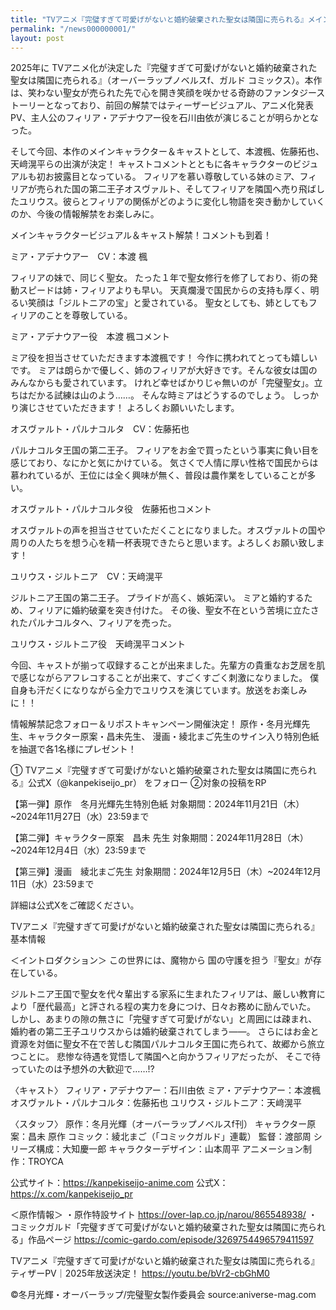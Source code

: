 ```yaml
---
title: "TVアニメ『完璧すぎて可愛げがないと婚約破棄された聖女は隣国に売られる』メインキャラクター＆キャスト情報が解禁！メインキャラクタービジュアル・コメントも公開！"
permalink: "/news000000001/"
layout: post
---
```


2025年に TVアニメ化が決定した『完璧すぎて可愛げがないと婚約破棄された聖女は隣国に売られる』（オーバーラップノベルスf、ガルド コミックス）。本作は、笑わない聖女が売られた先で心を開き笑顔を咲かせる奇跡のファンタジーストーリーとなっており、前回の解禁ではティーザービジュアル、アニメ化発表PV、主人公のフィリア・アデナウアー役を石川由依が演じることが明らかとなった。

そして今回、本作のメインキャラクター＆キャストとして、本渡楓、佐藤拓也、天﨑滉平らの出演が決定！
キャストコメントとともに各キャラクターのビジュアルも初お披露目となっている。
フィリアを慕い尊敬している妹のミア、フィリアが売られた国の第二王子オスヴァルト、そしてフィリアを隣国へ売り飛ばしたユリウス。彼らとフィリアの関係がどのように変化し物語を突き動かしていくのか、今後の情報解禁をお楽しみに。

 

 

メインキャラクタービジュアル＆キャスト解禁！コメントも到着！


ミア・アデナウアー　CV：本渡 楓

フィリアの妹で、同じく聖女。
たった１年で聖女修行を修了しており、術の発動スピードは姉・フィリアよりも早い。
天真爛漫で国民からの支持も厚く、明るい笑顔は「ジルトニアの宝」と愛されている。
聖女としても、姉としてもフィリアのことを尊敬している。

 

ミア・アデナウアー役　本渡 楓コメント

ミア役を担当させていただきます本渡楓です！ 今作に携われてとっても嬉しいです。 ミアは朗らかで優しく、姉のフィリアが大好きです。そんな彼女は国のみんなからも愛されています。
けれど幸せばかりじゃ無いのが「完璧聖女」。立ちはだかる試練は山のよう……。 そんな時ミアはどうするのでしょう。 しっかり演じさせていただきます！ よろしくお願いいたします。

 

 



オスヴァルト・パルナコルタ　CV：佐藤拓也

パルナコルタ王国の第二王子。
フィリアをお金で買ったという事実に負い目を感じており、なにかと気にかけている。
気さくで人情に厚い性格で国民からは慕われているが、王位には全く興味が無く、普段は農作業をしていることが多い。

 

オスヴァルト・パルナコルタ役　佐藤拓也コメント

オスヴァルトの声を担当させていただくことになりました。オスヴァルトの国や周りの人たちを想う心を精一杯表現できたらと思います。よろしくお願い致します！

 

 



ユリウス・ジルトニア　CV：天﨑滉平

ジルトニア王国の第二王子。
プライドが高く、嫉妬深い。
ミアと婚約するため、フィリアに婚約破棄を突き付けた。
その後、聖女不在という苦境に立たされたパルナコルタへ、フィリアを売った。

 

ユリウス・ジルトニア役　天﨑滉平コメント

今回、キャストが揃って収録することが出来ました。先輩方の貴重なお芝居を肌で感じながらアフレコすることが出来て、すごくすごく刺激になりました。
僕自身も汗だくになりながら全力でユリウスを演じています。放送をお楽しみに！！

 

 
 

 

情報解禁記念フォロー＆リポストキャンペーン開催決定！
原作・冬月光輝先生、キャラクター原案・昌未先生、 漫画・綾北まご先生のサイン入り特別色紙を抽選で各1名様にプレゼント！

① TVアニメ『完璧すぎて可愛げがないと婚約破棄された聖女は隣国に売られる』公式X（@kanpekiseijo_pr） をフォロー
②対象の投稿をRP

【第一弾】原作　冬月光輝先生特別色紙
対象期間：2024年11月21日（木）~2024年11月27日（水）23:59まで

【第二弾】キャラクター原案　昌未 先生
対象期間：2024年11月28日（木）~2024年12月4日（水）23:59まで

【第三弾】漫画　綾北まご先生
対象期間：2024年12月5日（木）~2024年12月11日（水）23:59まで

詳細は公式Xをご確認ください。

 

 

 

TVアニメ『完璧すぎて可愛げがないと婚約破棄された聖女は隣国に売られる』基本情報


＜イントロダクション＞
この世界には、魔物から
国の守護を担う『聖女』が存在している。

ジルトニア王国で聖女を代々輩出する家系に生まれたフィリアは、厳しい教育により「歴代最高」と評される程の実力を身につけ、日々お務めに励んでいた。
しかし、あまりの隙の無さに「完璧すぎて可愛げがない」と周囲には疎まれ、婚約者の第二王子ユリウスからは婚約破棄されてしまう――。
さらにはお金と資源を対価に聖女不在で苦しむ隣国パルナコルタ王国に売られて、故郷から旅立つことに。
悲惨な待遇を覚悟して隣国へと向かうフィリアだったが、
そこで待っていたのは予想外の大歓迎で……!?

 

〈キャスト〉
フィリア・アデナウアー：石川由依
ミア・アデナウアー：本渡楓
オスヴァルト・パルナコルタ：佐藤拓也
ユリウス・ジルトニア：天﨑滉平

〈スタッフ〉
原作：冬月光輝（オーバーラップノベルスf刊）
キャラクター原案：昌未
原作 コミック：綾北まご（「コミックガルド」連載）
監督：渡部周
シリーズ構成：大知慶一郎
キャラクターデザイン：山本周平
アニメーション制作：TROYCA

公式サイト：https://kanpekiseijo-anime.com
公式X：https://x.com/kanpekiseijo_pr

＜原作情報＞
・原作特設サイト
https://over-lap.co.jp/narou/865548938/
・コミックガルド「完璧すぎて可愛げがないと婚約破棄された聖女は隣国に売られる」作品ページ
https://comic-gardo.com/episode/3269754496579411597

 

 

 TVアニメ『完璧すぎて可愛げがないと婚約破棄された聖女は隣国に売られる』ティザーPV｜2025年放送決定！
https://youtu.be/bVr2-cbGhM0


 

©冬月光輝・オーバーラップ/完璧聖女製作委員会
source:aniverse-mag.com
